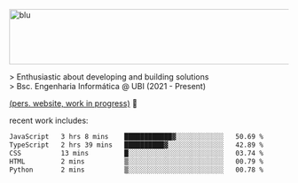 
<img width="1415" height="100" alt="blu" src="https://github.com/rdsilva01/rdsilva01/assets/101207588/deb060e5-d035-4f09-b511-e3f50605b207">

\> Enthusiastic about developing and building solutions <br>
\> Bsc. Engenharia Informática @ UBI (2021 - Present)

<a href="https://rdsilva01.github.io/">(pers. website, work in progress)</a> 🏁

<!-- ![](https://komarev.com/ghpvc/?username=rdsilva01) -->

recent work includes:
<!--START_SECTION:waka-->

```txt
JavaScript   3 hrs 8 mins    ████████████▓░░░░░░░░░░░░   50.69 %
TypeScript   2 hrs 39 mins   ██████████▓░░░░░░░░░░░░░░   42.89 %
CSS          13 mins         █░░░░░░░░░░░░░░░░░░░░░░░░   03.74 %
HTML         2 mins          ▒░░░░░░░░░░░░░░░░░░░░░░░░   00.79 %
Python       2 mins          ▒░░░░░░░░░░░░░░░░░░░░░░░░   00.78 %
```

<!--END_SECTION:waka-->

